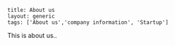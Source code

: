 ```
title: About us
layout: generic
tags: ['About us','company information', 'Startup']
```

This is about us..